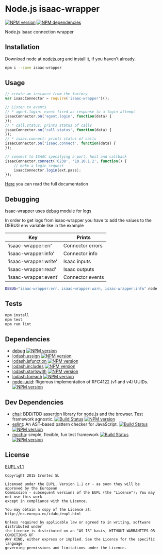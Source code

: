 # Node.js isaac-wrapper

[![NPM version](https://badge.fury.io/js/isaac-wrapper.svg)](http://badge.fury.io/js/isaac-wrapper)
[![NPM dependencies](https://david-dm.org/irontec/node-isaac.svg)](https://david-dm.org/irontec/node-isaac.svg)

Node.js Isaac connection wrapper

## Installation

Download node at [nodejs.org](http://nodejs.org) and install it, if you haven't already.

```sh
npm i --save isaac-wrapper
```

## Usage

```js
// create an instance from the factory
var isaacConnector = require('isaac-wrapper')();

// Listen to events
// * agent.login: event fired as response to a login attempt
isaacConnector.on('agent.login', function(data) {
});
// * call.status: prints status of calls
isaacConnector.on('call.status', function(data) {
});
// * isaac.connect: prints status of calls
isaacConnector.on('isaac.connect', function(data) {
});

// connect to ISAAC specifying a port, host and callback
isaacConnector.connect('6238', '10.10.1.2', function() {
    // make a login request
    isaacConnector.login(ext,pass);
});
```

[Here](https://github.com/irontec/node-isaac/blob/master/doc/DOCUMENTATION.md) you can read the full documentation

## Debugging

isaac-wrapper uses [debug](https://www.npmjs.com/package/debug) module for logs

In order to get logs from isaac-wrapper you have to add the values to the DEBUG env variable like in the example

| Key                   | Prints            |
| ---                   | ------            |
| 'isaac-wrapper:err'   | Connector errors  |
| 'isaac-wrapper:info'  | Connector info    |
| 'isaac-wrapper:write' | Isaac inputs      |
| 'isaac-wrapper:read'  | Isaac outputs     | 
| 'isaac-wrapper:event' | Connector events  |

```sh
DEBUG="isaac-wrapper:err, isaac-wrapper:warn, isaac-wrapper:info" node myapp.js
```

## Tests

```sh
npm install
npm test
npm run lint
```

## Dependencies

-   [debug](https://www.npmjs.com/package/debug) [![NPM version](https://badge.fury.io/js/debug.svg)](http://badge.fury.io/js/debug)
-   [lodash.assign](https://www.npmjs.com/package/lodash.assign) [![NPM version](https://badge.fury.io/js/lodash.assign.svg)](http://badge.fury.io/js/lodash.assign)
-   [lodash.isfunction](https://www.npmjs.com/package/lodash.isfunction) [![NPM version](https://badge.fury.io/js/lodash.isfunction.svg)](http://badge.fury.io/js/lodash.isfunction)
-   [lodash.includes](https://www.npmjs.com/package/lodash.includes) [![NPM version](https://badge.fury.io/js/lodash.includes.svg)](http://badge.fury.io/js/lodash.includes)
-   [lodash.startswith](https://www.npmjs.com/package/lodash.startswith) [![NPM version](https://badge.fury.io/js/lodash.startswith.svg)](http://badge.fury.io/js/lodash.startswith)
-   [lodash.foreach](https://www.npmjs.com/package/lodash.foreach) [![NPM version](https://badge.fury.io/js/lodash.foreach.svg)](http://badge.fury.io/js/lodash.foreach)
-   [node-uuid](https://github.com/broofa/node-uuid): Rigorous implementation of RFC4122 (v1 and v4) UUIDs. [![NPM version](https://badge.fury.io/js/node-uuid.svg)](http://badge.fury.io/js/node-uuids)

## Dev Dependencies

-   [chai](https://github.com/chaijs/chai): BDD/TDD assertion library for node.js and the browser. Test framework agnostic. [![Build Status](https://travis-ci.org/chaijs/chai.svg?branch=master)](https://travis-ci.org/chaijs/chai) [![NPM version](https://badge.fury.io/js/chai.svg)](http://badge.fury.io/js/chai)
-   [eslint](https://github.com/eslint/eslint): An AST-based pattern checker for JavaScript. [![Build Status](https://travis-ci.org/eslint/eslint.svg?branch=master)](https://travis-ci.org/eslint/eslint) [![NPM version](https://badge.fury.io/js/eslint.svg)](http://badge.fury.io/js/eslint)
-   [mocha](https://github.com/mochajs/mocha): simple, flexible, fun test framework [![Build Status](https://travis-ci.org/mochajs/mocha.svg?branch=master)](https://travis-ci.org/mochajs/mocha) [![NPM version](https://badge.fury.io/js/mocha.svg)](http://badge.fury.io/js/mocha)

## License

[EUPL v1.1](https://raw.githubusercontent.com/irontec/node-isaac/master/LICENSE.txt)

```
Copyright 2015 Irontec SL

Licensed under the EUPL, Version 1.1 or - as soon they will be approved by the European
Commission - subsequent versions of the EUPL (the "Licence"); You may not use this work
except in compliance with the Licence.

You may obtain a copy of the Licence at:
http://ec.europa.eu/idabc/eupl.html

Unless required by applicable law or agreed to in writing, software distributed under 
the Licence is distributed on an "AS IS" basis, WITHOUT WARRANTIES OR CONDITIONS OF 
ANY KIND, either express or implied. See the Licence for the specific language 
governing permissions and limitations under the Licence.
```
